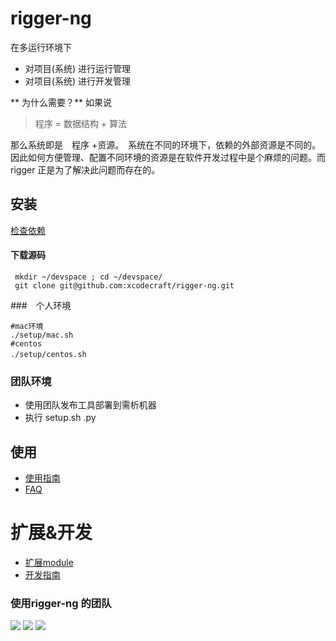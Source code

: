 # rigger-ng 
 在多运行环境下
* 对项目(系统) 进行运行管理
* 对项目(系统) 进行开发管理

** 为什么需要？**
如果说
> 程序  =  数据结构  + 算法

那么系统即是　程序 +资源。　系统在不同的环境下，依赖的外部资源是不同的。因此如何方便管理、配置不同环境的资源是在软件开发过程中是个麻烦的问题。而rigger 正是为了解决此问题而存在的。


## 安装

[检查依赖](doc/depends.md)

####  下载源码

``` shell
 mkdir ~/devspace ; cd ~/devspace/
 git clone git@github.com:xcodecraft/rigger-ng.git
```
###　个人环境

```SHELL
#mac环境
./setup/mac.sh
#centos 
./setup/centos.sh　　
```
### 团队环境

* 使用团队发布工具部署到需析机器
* 执行 setup.sh <platform>.py

## 使用
*  [使用指南](doc/use_guide.md)
*  [FAQ](doc/faq.md)

# 扩展&开发
* [扩展module](doc/config/moduls.md)
* [开发指南](doc/dev/dev_guide.md)





### 使用rigger-ng 的团队

![](http://p3.qhimg.com/t015483498da1695b16.png)
![](https://i.h2.pdim.gs/b2a97149ec43dfc95eb177508af29f6c.png)
![](http://s.marares.cn/online/mara-website/static/images/index/page1/logo-white-1.e3cd2365.png)